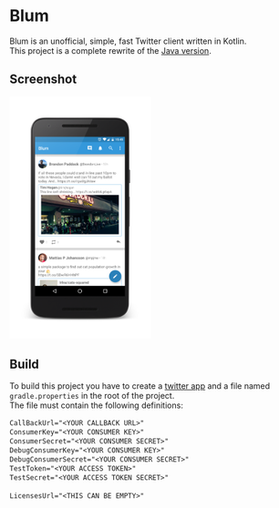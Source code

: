 # Blum
Blum is an unofficial, simple, fast Twitter client written in Kotlin.   
This project is a complete rewrite of the [Java version](https://github.com/ziggy42/Blum).  

## Screenshot

<img src='screenshots/screenshot_1.png' width="248"/>

## Build
To build this project you have to create a [twitter app](https://apps.twitter.com/) and a file named `gradle.properties` in the root of the project.   
The file must contain the following definitions:
```
CallBackUrl="<YOUR CALLBACK URL>"
ConsumerKey="<YOUR CONSUMER KEY>"
ConsumerSecret="<YOUR CONSUMER SECRET>"
DebugConsumerKey="<YOUR CONSUMER KEY>"
DebugConsumerSecret="<YOUR CONSUMER SECRET>"
TestToken="<YOUR ACCESS TOKEN>"
TestSecret="<YOUR ACCESS TOKEN SECRET>"

LicensesUrl="<THIS CAN BE EMPTY>"
```